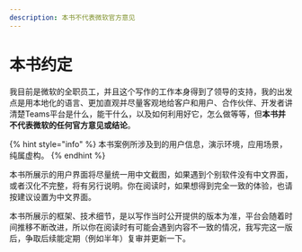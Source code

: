 ```yaml
---
description: 本书不代表微软官方意见
---
```


# 本书约定

我目前是微软的全职员工，并且这个写作的工作本身得到了领导的支持，我的出发点是用本地化的语言、更加直观并尽量客观地给客户和用户、合作伙伴、开发者讲清楚Teams平台是什么，能干什么，以及如何利用好它，怎么做等等，但**本书并不代表微软的任何官方意见或结论**。

{% hint style="info" %}
本书案例所涉及到的用户信息，演示环境，应用场景，纯属虚构。
{% endhint %}

本书所展示的用户界面将尽量统一用中文截图，如果遇到个别软件没有中文界面，或者汉化不完整，将有另行说明。你在阅读时，如果想得到完全一致的体验，也请按建议设置为中文界面。

本书所展示的框架、技术细节，是以写作当时公开提供的版本为准，平台会随着时间推移不断改进，所以你在阅读时有可能会遇到内容不一致的情况，我写完这一版后，争取后续能定期（例如半年）复审并更新一下。



